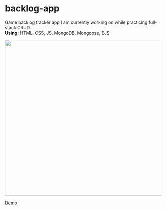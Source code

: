 # backlog-app

Game backlog tracker app I am currently working on while practicing full-stack CRUD. \
**Using:** HTML, CSS, JS, MongoDB, Mongoose, EJS

<img src="https://github.com/OskarsBer/backlog-app/assets/103112804/f5ee9b2f-4f30-4de3-85a8-f89c842c6503" width="500" />

<a href="https://uninterested-shorts-mite.cyclic.app/">Demo</a>
